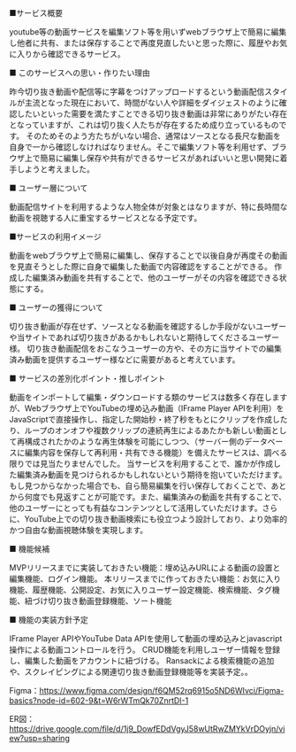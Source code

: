 ■サービス概要

youtube等の動画サービスを編集ソフト等を用いずwebブラウザ上で簡易に編集し他者に共有、または保存することで再度見直したいと思った際に、履歴やお気に入りから確認できるサービス。

■ このサービスへの思い・作りたい理由

昨今切り抜き動画や配信等に字幕をつけアップロードするという動画配信スタイルが主流となった現在において、時間がない人や詳細をダイジェストのように確認したいといった需要を満たすことできる切り抜き動画は非常にありがたい存在となっていますが、これは切り抜く人たちが存在するため成り立っているものです。 そのためそのよう方たちがいない場合、通常はソースとなる長尺な動画を自身で一から確認しなければなりません。そこで編集ソフト等を利用せず、ブラウザ上で簡易に編集し保存や共有ができるサービスがあればいいと思い開発に着手しようと考えました。

■ ユーザー層について

動画配信サイトを利用するような人物全体が対象とはなりますが、特に長時間な動画を視聴する人に重宝するサービスとなる予定です。

■サービスの利用イメージ

動画をwebブラウザ上で簡易に編集し、保存することで以後自身が再度その動画を見直そうとした際に自身で編集した動画で内容確認をすることができる。 作成した編集済み動画を共有することで、他のユーザーがその内容を確認できる状態にする。

■ ユーザーの獲得について

切り抜き動画が存在せず、ソースとなる動画を確認するしか手段がないユーザーや当サイトであれば切り抜きがあるかもしれないと期待してくださるユーザー様。 切り抜き動画配信をおこなうユーザーの方や、その方に当サイトでの編集済み動画を提供するユーザー様などに需要があると考えています。

■ サービスの差別化ポイント・推しポイント

動画をインポートして編集・ダウンロードする類のサービスは数多く存在しますが、Webブラウザ上でYouTubeの埋め込み動画（IFrame Player APIを利用）をJavaScriptで直接操作し、指定した開始秒・終了秒をもとにクリップを作成したり、ループのオンオフや複数クリップの連続再生によるあたかも新しい動画として再構成されたかのような再生体験を可能にしつつ、（サーバー側のデータベースに編集内容を保存して再利用・共有できる機能）を備えたサービスは、調べる限りでは見当たりませんでした。 当サービスを利用することで、誰かが作成した編集済み動画を見つけられるかもしれないという期待を抱いていただけます。もし見つからなかった場合でも、自ら簡易編集を行い保存しておくことで、あとから何度でも見返すことが可能です。また、編集済みの動画を共有することで、他のユーザーにとっても有益なコンテンツとして活用していただけます。さらに、YouTube上での切り抜き動画検索にも役立つよう設計しており、より効率的かつ自由な動画視聴体験を実現します。

■ 機能候補

MVPリリースまでに実装しておきたい機能：埋め込みURLによる動画の設置と編集機能、ログイン機能。 本リリースまでに作っておきたい機能：お気に入り機能、履歴機能、公開設定、お気に入りユーザー設定機能、検索機能、タグ機能、紐づけ切り抜き動画登録機能、ソート機能

■ 機能の実装方針予定

IFrame Player APIやYouTube Data APIを使用して動画の埋め込みとjavascript操作による動画コントロールを行う。 CRUD機能を利用しユーザー情報を登録し、編集した動画をアカウントに紐づける。 Ransackによる検索機能の追加や、スクレイピングによる関連切り抜き動画登録機能等を実装予定。。

Figma：https://www.figma.com/design/f6QM52rq6915o5ND6WIvci/Figma-basics?node-id=602-9&t=W6rWTmQk70ZnrtDI-1

ER図：https://drive.google.com/file/d/1j9_DowfEDdVgyJ58wUtRwZMYkVrDOyjn/view?usp=sharing
